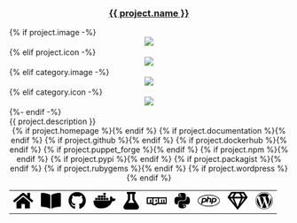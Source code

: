 <div>
  <h3 align="center"><a href="https://github.com/{{ project.github }}">{{ project.name }}</a></h3>
  {% if project.image -%}  
  <div width="220" align="center"><img src="https://projects.tedivm.com/assets/images/projects/{{ project.image }}" /></div>
  {% elif project.icon -%}  
  <div width="220" align="center"><img src="https://raw.githubusercontent.com/tedivm/tedivm/main/images/{{ project.icon|replace('fab fa-', '')|replace('fas fa-', '') }}.svg" /></div>
  {% elif category.image -%}  
  <div width="220" align="center"><img src="https://projects.tedivm.com/assets/images/projects/{{ category.image }}" /></div>
  {% elif category.icon -%}  
  <div width="220" align="center"><img src="https://raw.githubusercontent.com/tedivm/tedivm/main/images/{{ category.icon|replace('fab fa-', '')|replace('fas fa-', '') }}.svg" /></div>
  {%- endif -%}  
</div>
<div>
  {{ project.description }}
</div>
<div align="center">
<table>
<tr>
{% if project.homepage %}<td><a href="{{ project.homepage }}"><img height="32" src="https://raw.githubusercontent.com/tedivm/tedivm/main/images/home.svg" title="{{ project.name }} Homepage"></a></td>{% endif %}
{% if project.documentation %}<td><a href="{{ project.documentation }}"><img height="32" src="https://raw.githubusercontent.com/tedivm/tedivm/main/images/book-open.svg" title="{{ project.name }} Documentation"></a></td>{% endif %}
{% if project.github %}<td><a href="https://github.com/{{ project.github }}"><img height="32" src="https://raw.githubusercontent.com/tedivm/tedivm/main/images/github.svg" title="{{ project.name }} on Github"></a></td>{% endif %}
{% if project.dockerhub %}<td><a href="https://hub.docker.com/r/{{ project.dockerhub }}"><img height="32" src="https://raw.githubusercontent.com/tedivm/tedivm/main/images/docker.svg" title="{{ project.name }} on Docker Hub"></a></td>{% endif %}
{% if project.puppet_forge %}<td><a href="https://forge.puppet.com/{{ project.puppet_forge }}"><img height="32" src="https://raw.githubusercontent.com/tedivm/tedivm/main/images/flask.svg" title="{{ project.name }} on Puppet Forge"></a></td>{% endif %}
{% if project.npm %}<td><a href="https://www.npmjs.com/package/{{ project.npm }}"><img height="32" src="https://raw.githubusercontent.com/tedivm/tedivm/main/images/npm.svg" title="{{ project.name }} on the NPM Registry"></a></td>{% endif %}
{% if project.pypi %}<td><a href="https://pypi.org/project/{{ project.pypi }}/"><img height="32" src="https://raw.githubusercontent.com/tedivm/tedivm/main/images/python.svg" title="{{ project.name }} on PyPI"></a></td>{% endif %}
{% if project.packagist %}<td><a href="https://packagist.org/packages/{{ project.packagist }}"><img height="32" src="https://raw.githubusercontent.com/tedivm/tedivm/main/images/php.svg" title="{{ project.name }} on Packagist"></a></td>{% endif %}
{% if project.rubygems %}<td><a href="https://rubygems.org/gems/{{ project.rubygems }}/"><img height="32" src="https://raw.githubusercontent.com/tedivm/tedivm/main/images/gem.svg" title="{{ project.name }} on RubyGems"></a></td>{% endif %}
{% if project.wordpress %}<td><a href="https://wordpress.org/plugins/{{ project.wordpress }}/"><img height="32" src="https://raw.githubusercontent.com/tedivm/tedivm/main/images/wordpress.svg" title="{{ project.name }} on the Wordpress Plugin Directory"></a></td>{% endif %}
</tr>
</table>
</div>
